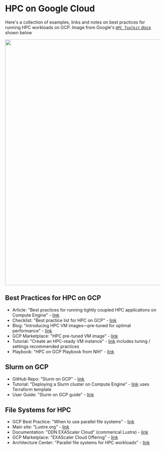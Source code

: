 # HPC on Google Cloud

Here's a collection of examples, links and notes on best practices for running HPC workloads on GCP.  Image from Google's [`HPC Toolkit` docs](https://cloud.google.com/hpc-toolkit/docs/overview) shown below

<img src="https://github.com/lynnlangit/gcp-for-bioinformatics/blob/master/images/hpc-toolkit.png" width=800>

## Best Practices for HPC on GCP

- Article: "Best practices for running tightly coupled HPC applications on Compute Engine" - [link](https://cloud.google.com/architecture/best-practices-for-using-mpi-on-compute-engine)
- Checklist: "Best practice list for HPC on GCP" - [link](https://cloud.google.com/architecture/best-practices-for-using-mpi-on-compute-engine#checklist)
- Blog: "Introducing HPC VM images—pre-tuned for optimal performance" - [link](https://cloud.google.com/blog/topics/hpc/introducing-hpc-vm-images)
- GCP Marketplace: "HPC pre-tuned VM image" - [link](https://console.cloud.google.com/marketplace/product/click-to-deploy-images/hpc-vm-image)
- Tutorial: "Create an HPC-ready VM instance" - [link](https://cloud.google.com/compute/docs/instances/create-hpc-vm) includes tuning / settings recommended practices
- Playbook: "HPC on GCP Playbook from NIH" - [link](https://cloud.nih.gov/resources/guides/science-at-cloud-providers/science-on-gcp/GCPHPCPlaybook.pdf)


## Slurm on GCP

- GitHub Repo: "Slurm on GCP" - [link](https://github.com/SchedMD/slurm-gcp)
- Tutorial: "Deploying a Slurm cluster on Compute Engine" - [link](https://cloud.google.com/architecture/deploying-slurm-cluster-compute-engine) uses Terraform template
- User Guide: "Slurm on GCP guide" - [link](https://docs.google.com/document/d/e/2PACX-1vS0I0IcgVvby98Rdo91nUjd7E9u83oIMCM4arne-9_IdBg6BdV1lBpUcSje_PyHcbAaErC1rY7p4u1g/pub)

## File Systems for HPC

- GCP Best Practice: "When to use parallel file systems" - [link](https://cloud.google.com/architecture/parallel-file-systems-for-hpc#when_to_use_parallel_file_systems)
- Main site: "Lustre.org" - [link](https://www.lustre.org/)
- Documentation: "DDN EXAScaler Cloud" (commerical Lustre) - [link](https://cloud.google.com/architecture/filers-on-compute-engine#DDN)
- GCP Marketplace: "EXAScaler Cloud Offering" - [link](https://console.cloud.google.com/marketplace/details/ddnstorage/exascaler-cloud)
- Architecture Center: "Parallel file systems for HPC workloads" - [link](https://cloud.google.com/architecture/parallel-file-systems-for-hpc)
